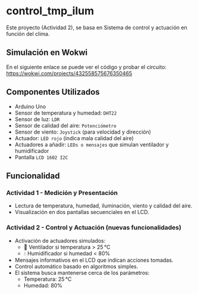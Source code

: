 # control_tmp_ilum
Este proyecto (Actividad 2), se basa en Sistema de control y actuación en función del clima.

## Simulación en Wokwi
En el siguiente enlace se puede ver el código y probar el circuito: https://wokwi.com/projects/432558575676350465

## Componentes Utilizados
- Arduino Uno
- Sensor de temperatura y humedad: `DHT22`
- Sensor de luz: `LDR`
- Sensor de calidad del aire: `Potenciómetro`
- Sensor de viento: `Joystick` (para velocidad y dirección)
- Actuador: `LED rojo` (indica mala calidad del aire)
- Actuadores a añadir: `LEDs o mensajes` que simulan ventilador y humidificador
- Pantalla `LCD 1602 I2C`

## Funcionalidad
### Actividad 1 - Medición y Presentación
- Lectura de temperatura, humedad, iluminación, viento y calidad del aire.
- Visualización en dos pantallas secuenciales en el LCD.
  
### Actividad 2 - Control y Actuación (nuevas funcionalidades)
- Activación de actuadores simulados:
  - 💨 Ventilador si temperatura > 25 °C
  - 💧 Humidificador si humedad < 80%
- Mensajes informativos en el LCD que indican acciones tomadas.
- Control automático basado en algoritmos simples.
- El sistema busca mantenerse cerca de los parámetros:
  - Temperatura: 25 °C
  - Humedad: 80%
